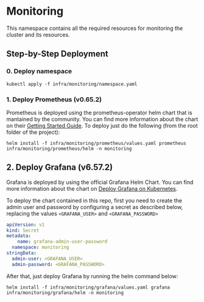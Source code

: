 # Monitoring

This namespace contains all the required resources for monitoring the cluster and its resources.

## Step-by-Step Deployment

### 0. Deploy namespace

```shell
kubectl apply -f infra/monitoring/namespace.yaml
```

### 1. Deploy Prometheus (v0.65.2)

Prometheus is deployed using the prometheus-operator helm chart that is mantained by the community. You can
find more information about the chart on their
[Getting Started Guide](https://prometheus-operator.dev/docs/user-guides/getting-started/). To deploy just
do the following (from the root folder of the project):

```shell
helm install -f infra/monitoring/prometheus/values.yaml prometheus infra/monitoring/prometheus/helm -n monitoring
```

## 2. Deploy Grafana  (v6.57.2)

Grafana is deployed by using the official Grafana Helm Chart. You can find more information about the chart
on [Deploy Grafana on Kubernetes](https://grafana.com/docs/grafana/latest/setup-grafana/installation/kubernetes/).

To deploy the chart contained in this repo, first you need to create the admin user and password by
configuring a secret as described below, replacing the values  `<GRAFANA_USER>` and `<GRAFANA_PASSWORD>`

```yaml
apiVersion: v1
kind: Secret
metadata:
    name: grafana-admin-user-password
  namespace: monitoring
stringData:
  admin-user: <GRAFANA_USER>
  admin-password: <GRAFANA_PASSWORD>
```

After that, just deploy Grafana by running the helm command below:

```shell
helm install -f infra/monitoring/grafana/values.yaml grafana infra/monitoring/grafana/helm -n monitoring
```
